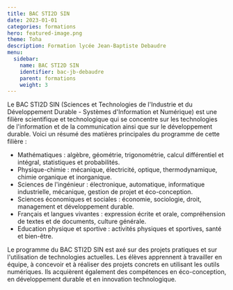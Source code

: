 ```yaml
---
title: BAC STI2D SIN
date: 2023-01-01
categories: formations
hero: featured-image.png
theme: Toha
description: Formation lycée Jean-Baptiste Debaudre
menu:
  sidebar:
    name: BAC STI2D SIN
    identifier: bac-jb-debaudre
    parent: formations
    weight: 3
---
```


Le BAC STI2D SIN (Sciences et Technologies de l'Industrie et du Développement Durable - Systèmes d'Information et Numérique) est une filière scientifique et technologique qui se concentre sur les technologies de l'information et de la communication ainsi que sur le développement durable. Voici un résumé des matières principales du programme de cette filière :

- Mathématiques : algèbre, géométrie, trigonométrie, calcul différentiel et intégral, statistiques et probabilités.
- Physique-chimie : mécanique, électricité, optique, thermodynamique, chimie organique et inorganique.
- Sciences de l'ingénieur : électronique, automatique, informatique industrielle, mécanique, gestion de projet et éco-conception.
- Sciences économiques et sociales : économie, sociologie, droit, management et développement durable.
- Français et langues vivantes : expression écrite et orale, compréhension de textes et de documents, culture générale.
- Education physique et sportive : activités physiques et sportives, santé et bien-être.

Le programme du BAC STI2D SIN est axé sur des projets pratiques et sur l'utilisation de technologies actuelles. Les élèves apprennent à travailler en équipe, à concevoir et à réaliser des projets concrets en utilisant les outils numériques. Ils acquièrent également des compétences en éco-conception, en développement durable et en innovation technologique.
